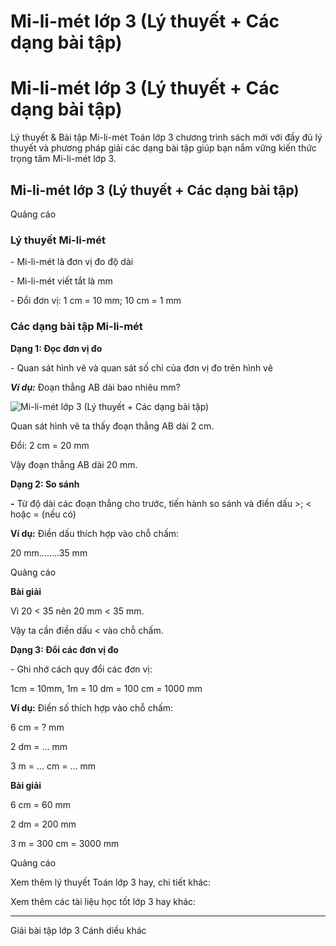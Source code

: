 # Mi-li-mét lớp 3 (Lý thuyết + Các dạng bài tập)

# Mi-li-mét lớp 3 (Lý thuyết + Các dạng bài tập)

Lý thuyết & Bài tập Mi-li-mét Toán lớp 3 chương trình sách mới với đầy đủ lý thuyết và phương pháp giải các dạng bài tập giúp bạn nắm vững kiến thức trọng tâm Mi-li-mét lớp 3.

## Mi-li-mét lớp 3 (Lý thuyết + Các dạng bài tập)

Quảng cáo

### Lý thuyết Mi-li-mét

\- Mi-li-mét là đơn vị đo độ dài

\- Mi-li-mét viết tắt là mm

\- Đổi đơn vị: 1 cm = 10 mm; 10 cm = 1 mm

### Các dạng bài tập Mi-li-mét

**Dạng 1: Đọc đơn vị đo**

\- Quan sát hình vẽ và quan sát số chỉ của đơn vị đo trên hình vẽ

**_Ví dụ:_** Đoạn thẳng AB dài bao nhiêu mm?

![Mi-li-mét lớp 3 \(Lý thuyết + Các dạng bài tập\)](https://vietjack.com/toan-3-cd/images/ly-thuyet-phep-tru-trong-pham-vi-100-000-251495.PNG)

Quan sát hình vẽ ta thấy đoạn thẳng AB dài 2 cm.

Đổi: 2 cm = 20 mm

Vậy đoạn thẳng AB dài 20 mm.

**Dạng 2: So sánh**

**-** Từ độ dài các đoạn thẳng cho trước, tiến hành so sánh và điền dấu >; < hoặc = (nếu có)

**Ví dụ:** Điền dấu thích hợp vào chỗ chấm:

20 mm........35 mm

Quảng cáo

**Bài giải**

Vì 20 < 35 nên 20 mm < 35 mm.

Vậy ta cần điền dấu < vào chỗ chấm.

**Dạng 3: Đổi các đơn vị đo**

\- Ghi nhớ cách quy đổi các đơn vị: 

1cm = 10mm, 1m = 10 dm = 100 cm = 1000 mm

**Ví dụ:** Điền số thích hợp vào chỗ chấm:

6 cm = ? mm 

2 dm = … mm 

3 m = … cm = … mm 

**Bài giải**

6 cm = 60 mm

2 dm = 200 mm 

3 m = 300 cm = 3000 mm

Quảng cáo

Xem thêm lý thuyết Toán lớp 3 hay, chi tiết khác:

Xem thêm các tài liệu học tốt lớp 3 hay khác:

* * *

Giải bài tập lớp 3 Cánh diều khác
